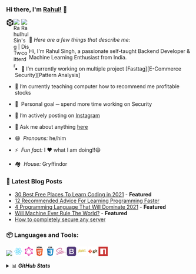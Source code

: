 ### Hi there, I'm [Rahul!](https://blog.voltry.in) 👋

<a href="https://blog.voltry.in">
  <img align="left" alt="Rahul Singh | CodeSandbox" width="20px" src="https://raw.githubusercontent.com/anuraghazra/anuraghazra/master/assets/codesandbox.svg" />
</a>
<a href="https://twitter.com/rahuladream">
  <img align="left" alt="Rahul Sing | Twitter" width="21px" src="https://raw.githubusercontent.com/anuraghazra/anuraghazra/master/assets/twitter.svg" />
</a>
<a href="https://discord.gg/s3we0i">
  <img align="left" alt="Rahul's Discord" width="21px" src="https://raw.githubusercontent.com/anuraghazra/anuraghazra/master/assets/discord-round.svg" />
</a><br/><br/>

📌 _Here are a few things that describe me:_

Hi, I'm Rahul Singh, a passionate self-taught Backend Developer & Machine Learning Enthusiast from India.

- 🔭 I’m currently working on multiple project [Fasttag][E-Commerce Security][Pattern Analysis]
- 🌱 I’m currently teaching computer how to recommend me profitable stocks
- 🔭 &nbsp;Personal goal ─ spend more time working on Security
- 👯 I’m actively posting on [Instagram](https://instagram.com/coding_panda)
- 💬 Ask me about anything [here](https://github.com/rahuladream/rahuladream/issues)

- 😄 &nbsp;_Pronouns:_ he/him
- ⚡ &nbsp;_Fun fact:_ I ❤️ what I am doing!!😄
- 🏘️ &nbsp;_House:_ Gryffindor 

### 📩 Latest Blog Posts
<!-- BLOG-POST-LIST:START -->
- [30 Best Free Places To Learn Coding in 2021](https://blog.voltry.in/30-best-free-places-to-learn-coding-in-2021) - **Featured**
- [12 Recommended Advice For Learning Programming Faster](https://blog.voltry.in/12-recommended-advice-for-learning-programming-faster)
- [4 Programming Language That Will Dominate 2021](https://blog.voltry.in/4-programming-language-that-will-dominate-2021-1) - **Featured**
- [Will Machine Ever Rule The World?](https://blog.voltry.in/will-machine-ever-rule-the-world-1) - **Featured**
- [How to completely secure any server](https://blog.voltry.in/how-to-completely-secure-any-server)
<!-- BLOG-POST-LIST:END -->

### 📦 Languages and Tools: 

<code><img height="25" src="https://engineering.fb.com/wp-content/uploads/2016/05/2000px-Python-logo-notext.svg_.png"></code>
<code><img height="25" src="https://raw.githubusercontent.com/github/explore/80688e429a7d4ef2fca1e82350fe8e3517d3494d/topics/react/react.png"></code>
<code><img height="25" src="https://raw.githubusercontent.com/github/explore/5c058a388828bb5fde0bcafd4bc867b5bb3f26f3/topics/graphql/graphql.png"></code>
<code><img height="25" src="https://raw.githubusercontent.com/github/explore/80688e429a7d4ef2fca1e82350fe8e3517d3494d/topics/html/html.png"></code>
<code><img height="25" src="https://raw.githubusercontent.com/github/explore/80688e429a7d4ef2fca1e82350fe8e3517d3494d/topics/css/css.png"></code>
<code><img height="25" src="https://raw.githubusercontent.com/github/explore/80688e429a7d4ef2fca1e82350fe8e3517d3494d/topics/sass/sass.png"></code>
<code><img height="25" src="https://raw.githubusercontent.com/github/explore/80688e429a7d4ef2fca1e82350fe8e3517d3494d/topics/bootstrap/bootstrap.png"></code>
<code><img height="25" src="https://raw.githubusercontent.com/github/explore/cb39e2385dfcec8a661d01bfacff6b1e33bbaa9d/topics/babel/babel.png"></code>
<code><img height="25" src="https://raw.githubusercontent.com/github/explore/80688e429a7d4ef2fca1e82350fe8e3517d3494d/topics/git/git.png"></code>
<code><img height="25" src="https://raw.githubusercontent.com/github/explore/80688e429a7d4ef2fca1e82350fe8e3517d3494d/topics/npm/npm.png"></code>
<br />
<details>
  <summary>📊 <b><i>GitHub Stats</i></b></summary>
  <img src="https://github-readme-stats.vercel.app/api?username=rahuladream&show_icons=true&theme=default" alt="Rahul Singh GitHub Stats" />
</details>
